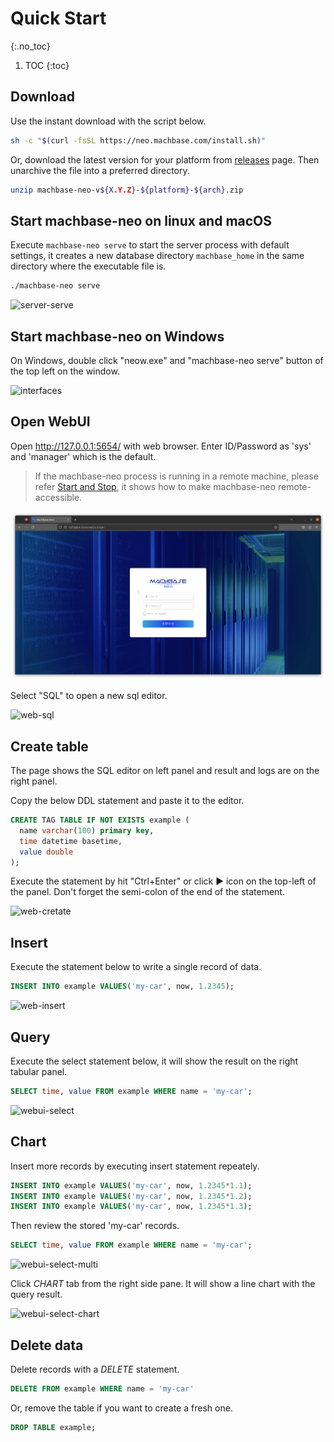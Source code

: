 <!-- ---
parent: Getting Started
nav_order: 5
title: Quick Start
permalink: /docs/getting-started/quick-start
layout: default
--- -->

# Quick Start
{:.no_toc}

1. TOC
{:toc}

## Download

Use the instant download with the script below.

```sh
sh -c "$(curl -fsSL https://neo.machbase.com/install.sh)"
```

Or, download the latest version for your platform from [releases](/releases) page.
Then unarchive the file into a preferred directory.

```sh
unzip machbase-neo-v${X.Y.Z}-${platform}-${arch}.zip
```

## Start machbase-neo on linux and macOS

Execute `machbase-neo serve` to start the server process with default settings,
it creates a new database directory `machbase_home` in the same directory where the executable file is.

```sh 
./machbase-neo serve
```

![server-serve](./img/server-serve.gif)

## Start machbase-neo on Windows

On Windows, double click "neow.exe" and "machbase-neo serve" button of the top left on the window.

![interfaces](/assets/img/neow-win.png)

## Open WebUI

Open http://127.0.0.1:5654/ with web browser. Enter ID/Password as 'sys' and 'manager' which is the default.

> If the machbase-neo process is running in a remote machine, please refer [Start and Stop](./30.start-stop.md), it shows how to make machbase-neo remote-accessible.

![web-login](/assets/img/web-login.png)

Select "SQL" to open a new sql editor.

![web-sql](/assets/img/web-sql.jpg)

## Create table

The page shows the SQL editor on left panel and result and logs are on the right panel.

Copy the below DDL statement and paste it to the editor.

```sql
CREATE TAG TABLE IF NOT EXISTS example (
  name varchar(100) primary key,
  time datetime basetime,
  value double
);
```

Execute the statement by hit "Ctrl+Enter" or click ▶︎ icon on the top-left of the panel. Don't forget the semi-colon of the end of the statement.

![web-cretate](/assets/img/web-cretable.jpg)


## Insert

Execute the statement below to write a single record of data.

```sql
INSERT INTO example VALUES('my-car', now, 1.2345);
```

![web-insert](/assets/img/web-insert.jpg)

## Query

Execute the select statement below, it will show the result on the right tabular panel.

```sql
SELECT time, value FROM example WHERE name = 'my-car';
```

![webui-select](/assets/img/web-select.jpg)

## Chart

Insert more records by executing insert statement repeately.

```sql
INSERT INTO example VALUES('my-car', now, 1.2345*1.1);
INSERT INTO example VALUES('my-car', now, 1.2345*1.2);
INSERT INTO example VALUES('my-car', now, 1.2345*1.3);
```

Then review the stored 'my-car' records.

```sql
SELECT time, value FROM example WHERE name = 'my-car';
```
![webui-select-multi](/assets/img/web-select-multi.jpg)

Click *CHART* tab from the right side pane. It will show a line chart with the query result.

![webui-select-chart](/assets/img/web-select-chart.jpg)

## Delete data

Delete records with a *DELETE* statement.

```sql
DELETE FROM example WHERE name = 'my-car'
```

Or, remove the table if you want to create a fresh one.

```sql
DROP TABLE example;
```
